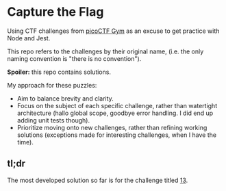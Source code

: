 # Capture the Flag

Using CTF challenges from [picoCTF Gym](https://play.picoctf.org/) as an excuse to get practice with Node and Jest.

This repo refers to the challenges by their original name, (i.e. the only naming convention is "there is no convention").

**Spoiler:** this repo contains solutions.

My approach for these puzzles:

- Aim to balance brevity and clarity.
- Focus on the subject of each specific challenge, rather than watertight architecture (hallo global scope, goodbye error handling. I did end up adding unit tests though).
- Prioritize moving onto new challenges, rather than refining working solutions (exceptions made for interesting challenges, when I have the time).

## tl;dr

The most developed solution so far is for the challenge titled [13](./crypto/13/).
